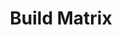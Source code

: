 ---
title: Build Matrix
url: http://buildmatrix.mystrikingly.com/
categories: ['pmthoughtmap']
alsoSee:
  - alifeofpractice
  - consciousness
---